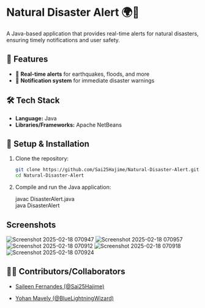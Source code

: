 # Natural Disaster Alert 🌍🚨  

A Java-based application that provides real-time alerts for natural disasters, ensuring timely notifications and user safety.  

## 📌 Features  
- 📡 **Real-time alerts** for earthquakes, floods, and more  
- 🔔 **Notification system** for immediate disaster warnings  

## 🛠️ Tech Stack  
- **Language:** Java  
- **Libraries/Frameworks:** Apache NetBeans  

## 🚀 Setup & Installation  
1. Clone the repository:  
   ```bash
   git clone https://github.com/Sai25Hajime/Natural-Disaster-Alert.git
   cd Natural-Disaster-Alert
2. Compile and run the Java application:
   
   javac DisasterAlert.java  
   java DisasterAlert
   
## Screenshots
![Screenshot 2025-02-18 070947](https://github.com/user-attachments/assets/96aabc64-cce4-441a-8ad9-d81e140dff63)
![Screenshot 2025-02-18 070957](https://github.com/user-attachments/assets/5b6725d1-0319-45a2-a416-8d0ea62dda3a)
![Screenshot 2025-02-18 070912](https://github.com/user-attachments/assets/cf2e82e5-3400-476a-bae4-b0cb5c3335e2)
![Screenshot 2025-02-18 070918](https://github.com/user-attachments/assets/bbbf7680-d413-4cc0-b857-043a7b9c42c2)
![Screenshot 2025-02-18 070924](https://github.com/user-attachments/assets/fe3e0de0-c831-4283-855b-88803e698425)

## 👩‍💻 Contributors/Collaborators  
- [Saileen Fernandes (@Sai25Hajime)](https://github.com/Sai25Hajime)
  
- [Yohan Mavely (@BlueLightningWizard)](https://github.com/BlueLightningWizard)  
